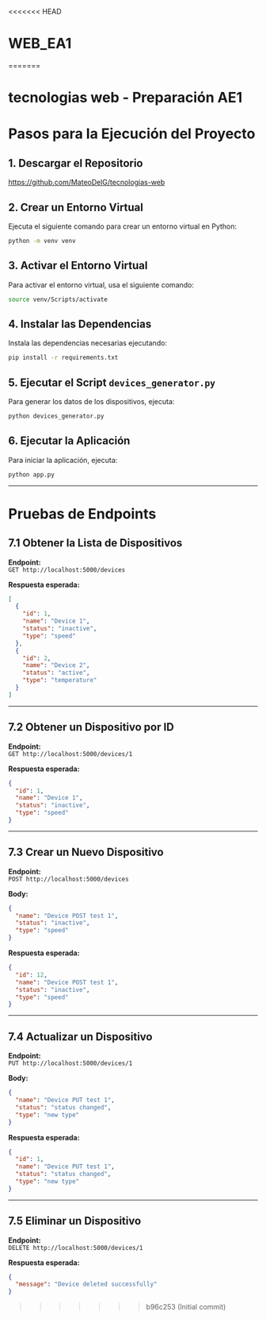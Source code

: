 <<<<<<< HEAD
# WEB_EA1
=======
# tecnologias web - Preparación AE1
# Pasos para la Ejecución del Proyecto

## 1. Descargar el Repositorio

https://github.com/MateoDelG/tecnologias-web

## 2. Crear un Entorno Virtual
Ejecuta el siguiente comando para crear un entorno virtual en Python:

```bash
python -m venv venv
```

## 3. Activar el Entorno Virtual
Para activar el entorno virtual, usa el siguiente comando:

```bash
source venv/Scripts/activate
```

## 4. Instalar las Dependencias
Instala las dependencias necesarias ejecutando:

```bash
pip install -r requirements.txt
```

## 5. Ejecutar el Script `devices_generator.py`
Para generar los datos de los dispositivos, ejecuta:

```bash
python devices_generator.py
```

## 6. Ejecutar la Aplicación
Para iniciar la aplicación, ejecuta:

```bash
python app.py
```

---

# **Pruebas de Endpoints**

## 7.1 Obtener la Lista de Dispositivos
**Endpoint:**  
`GET http://localhost:5000/devices`

**Respuesta esperada:**
```json
[
  {
    "id": 1,
    "name": "Device 1",
    "status": "inactive",
    "type": "speed"
  },
  {
    "id": 2,
    "name": "Device 2",
    "status": "active",
    "type": "temperature"
  }
]
```

---

## 7.2 Obtener un Dispositivo por ID
**Endpoint:**  
`GET http://localhost:5000/devices/1`

**Respuesta esperada:**
```json
{
  "id": 1,
  "name": "Device 1",
  "status": "inactive",
  "type": "speed"
}
```

---

## 7.3 Crear un Nuevo Dispositivo
**Endpoint:**  
`POST http://localhost:5000/devices`

**Body:**
```json
{
  "name": "Device POST test 1",
  "status": "inactive",
  "type": "speed"
}
```

**Respuesta esperada:**
```json
{
  "id": 12,
  "name": "Device POST test 1",
  "status": "inactive",
  "type": "speed"
}
```

---

## 7.4 Actualizar un Dispositivo
**Endpoint:**  
`PUT http://localhost:5000/devices/1`

**Body:**
```json
{
  "name": "Device PUT test 1",
  "status": "status changed",
  "type": "new type"
}
```

**Respuesta esperada:**
```json
{
  "id": 1,
  "name": "Device PUT test 1",
  "status": "status changed",
  "type": "new type"
}
```

---

## 7.5 Eliminar un Dispositivo
**Endpoint:**  
`DELETE http://localhost:5000/devices/1`

**Respuesta esperada:**
```json
{
  "message": "Device deleted successfully"
}
```
>>>>>>> b96c253 (Initial commit)
